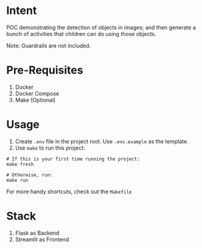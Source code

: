 # Intent
POC demonstrating the detection of objects in images; and then generate a bunch of activities that children can do using those objects. 

Note: Guardrails are not included.

# Pre-Requisites
1. Docker
2. Docker Compose
3. Make (Optional)

# Usage
1. Create `.env` file in the project root. Use `.env.example` as the template.
2. Use `make` to run this project:

```shell
# If this is your first time running the project:
make fresh

# Otherwise, run:
make run
```

For more handy shortcuts, check out the `Makefile`

# Stack
1. Flask as Backend
2. Streamlit as Frontend
